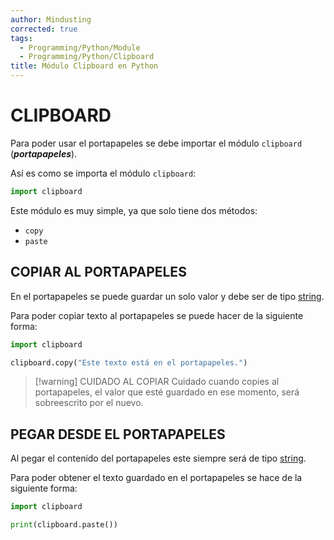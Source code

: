 ```yaml
---
author: Mindusting
corrected: true
tags:
  - Programming/Python/Module
  - Programming/Python/Clipboard
title: Módulo Clipboard en Python
---
```


# CLIPBOARD

Para poder usar el portapapeles se debe importar el módulo `clipboard` (***portapapeles***).

Así es como se importa el módulo `clipboard`:

```python
import clipboard
```

Este módulo es muy simple, ya que solo tiene dos métodos:

- `copy`
- `paste`

## COPIAR AL PORTAPAPELES

En el portapapeles se puede guardar un solo valor y debe ser de tipo [string](py_str.md).

Para poder copiar texto al portapapeles se puede hacer de la siguiente forma:

```python
import clipboard

clipboard.copy("Este texto está en el portapapeles.")
```

> [!warning] CUIDADO AL COPIAR
> Cuidado cuando copies al portapapeles, el valor que esté guardado en ese momento, será sobreescrito por el nuevo.

## PEGAR DESDE EL PORTAPAPELES

Al pegar el contenido del portapapeles este siempre será de tipo [string](py_str.md).

Para poder obtener el texto guardado en el portapapeles se hace de la siguiente forma:

```python
import clipboard

print(clipboard.paste())
```
